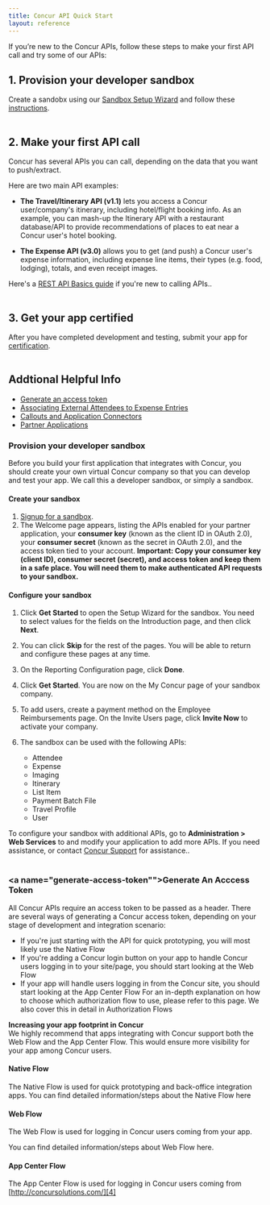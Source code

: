 ```yaml
---
title: Concur API Quick Start
layout: reference
---
```

If you’re new to the Concur APIs, follow these steps to make your first API call and try some of our APIs: ## 1. Provision your developer sandboxCreate a sandobx using our [Sandbox Setup Wizard][1] and follow these [instructions](#provision-sandbox).<br>
</br>		## 2. Make your first API callConcur has several APIs you can call, depending on the data that you want to push/extract.
Here are two main API examples:

* **The Travel/Itinerary API (v1.1)** lets you access a Concur user/company's itinerary, including hotel/flight booking info. As an example, you can mash-up the Itinerary API with a restaurant database/API to provide recommendations of places to eat near a Concur user's hotel booking.

* **The Expense API (v3.0)** allows you to get (and push) a Concur user's expense information, including expense line items, their types (e.g. food, lodging), totals, and even receipt images.
Here's a [REST API Basics guide][2] if you're new to calling APIs..<br>
</br>## 3. Get your app certified
After you have completed development and testing, submit your app for [certification][8]. <br>
</br>		## Addtional Helpful Info*	[Generate an access token](#generate-access-token)
*	[Associating External Attendees to Expense Entries][5]
*	[Callouts and Application Connectors][6]
*	[Partner Applications][7]



### <a name="provision-sandbox"></a>Provision your developer sandbox
Before you build your first application that integrates with Concur, you should create your own virtual Concur company so that you can develop and test your app. We call this a developer sandbox, or simply a sandbox.  

#### Create your sandbox
1.	[Signup for a sandbox][1].
2.  The Welcome page appears, listing the APIs enabled for your partner application, your **consumer key** (known as the client ID in OAuth 2.0), your **consumer secret** (known as the secret in OAuth 2.0), and the access token tied to your account. **Important: Copy your consumer key (client ID), consumer secret (secret), and access token and keep them in a safe place. You will need them to make authenticated API requests to your sandbox.**

#### Configure your sandbox
1.	Click **Get Started** to open the Setup Wizard for the sandbox. You need to select values for the fields on the Introduction page, and then click **Next**.
2.	You can click **Skip** for the rest of the pages. You will be able to return and configure these pages at any time.
3.	On the Reporting Configuration page, click **Done**.
4.	Click **Get Started**. You are now on the My Concur page of your sandbox company.
5.	To add users, create a payment method on the Employee Reimbursements page. On the Invite Users page, click **Invite Now** to activate your company.
6.	The sandbox can be used with the following APIs:  
	*  Attendee
	*  Expense
	*  Imaging
	*  Itinerary
	*  List Item
	*  Payment Batch File
	*  Travel Profile
	*  User

To configure your sandbox with additional APIs, go to **Administration > Web Services** to and modify your application to add more APIs. If you need assistance, or contact [Concur Support][3] for assistance..<br>
</br>

### <a name="generate-access-token""></a>Generate An Acccess Token
All Concur APIs require an access token to be passed as a header. 
There are several ways of generating a Concur access token, depending on your stage of development and integration scenario:

*	If you're just starting with the API for quick prototyping, you will most likely use the Native Flow
*	If you're adding a Concur login button on your app to handle Concur users logging in to your site/page, you should start looking at the Web Flow
*	If your app will handle users logging in from the Concur site, you should start looking at the App Center Flow
For an in-depth explanation on how to choose which authorization flow to use, please refer to this page. We also cover this in detail in Authorization Flows


**Increasing your app footprint in Concur**  
We highly recommend that apps integrating with Concur support both the Web Flow and the App Center Flow. This would ensure more visibility for your app among Concur users.  

#### Native Flow
The Native Flow is used for quick prototyping and back-office integration apps.
You can find detailed information/steps about the Native Flow here  


#### Web Flow
The Web Flow is used for logging in Concur users coming from your app.  

You can find detailed information/steps about Web Flow here.

#### App Center Flow
The App Center Flow is used for logging in Concur users coming from [http://concursolutions.com/][4]




[1]: /manage-apps/register.html
[2]: /docs/guides/REST-API-Basics.html
[3]: /tools-support/sandbox-configuration-assistance.html
[4]: http://concursolutions.com/
[5]: /docs/guides/index.html
[6]: /docs/overviews/index.html
[7]: /docs/overviews/partner-applications.html
[8]: /manage-apps/app-certification.html


